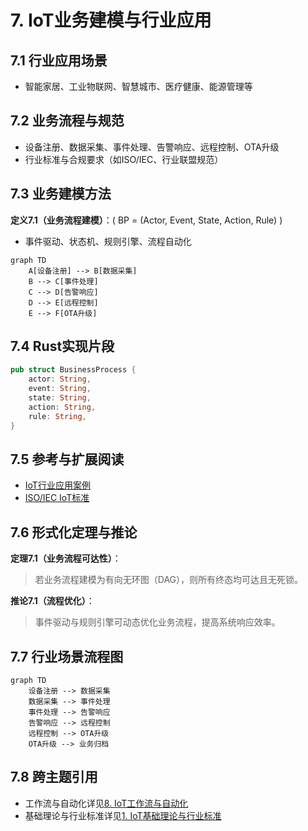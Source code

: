 # 7. IoT业务建模与行业应用

## 7.1 行业应用场景

- 智能家居、工业物联网、智慧城市、医疗健康、能源管理等

## 7.2 业务流程与规范

- 设备注册、数据采集、事件处理、告警响应、远程控制、OTA升级
- 行业标准与合规要求（如ISO/IEC、行业联盟规范）

## 7.3 业务建模方法

**定义7.1（业务流程建模）**：\( BP = (Actor, Event, State, Action, Rule) \)

- 事件驱动、状态机、规则引擎、流程自动化

```mermaid
graph TD
    A[设备注册] --> B[数据采集]
    B --> C[事件处理]
    C --> D[告警响应]
    D --> E[远程控制]
    E --> F[OTA升级]
```

## 7.4 Rust实现片段

```rust
pub struct BusinessProcess {
    actor: String,
    event: String,
    state: String,
    action: String,
    rule: String,
}
```

## 7.5 参考与扩展阅读

- [IoT行业应用案例](https://www.iotone.com/)
- [ISO/IEC IoT标准](https://www.iso.org/committee/4533115.html)

## 7.6 形式化定理与推论

**定理7.1（业务流程可达性）**：
> 若业务流程建模为有向无环图（DAG），则所有终态均可达且无死锁。

**推论7.1（流程优化）**：
> 事件驱动与规则引擎可动态优化业务流程，提高系统响应效率。

## 7.7 行业场景流程图

```mermaid
graph TD
    设备注册 --> 数据采集
    数据采集 --> 事件处理
    事件处理 --> 告警响应
    告警响应 --> 远程控制
    远程控制 --> OTA升级
    OTA升级 --> 业务归档
```

## 7.8 跨主题引用

- 工作流与自动化详见[8. IoT工作流与自动化](08_Workflow_Automation.md)
- 基础理论与行业标准详见[1. IoT基础理论与行业标准](01_Foundation.md)

